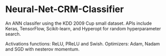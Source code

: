 # Neural-Net-CRM-Classifier

An ANN classifer using the KDD 2009 Cup small dataset. APIs include Keras, TensorFlow, Scikit-learn, and Hyperopt for random hyperparameter search.

Activations functions: ReLU, PReLU and Swish.
Optimizers: Adam, Nadam and SGD with nesterov momentum.
